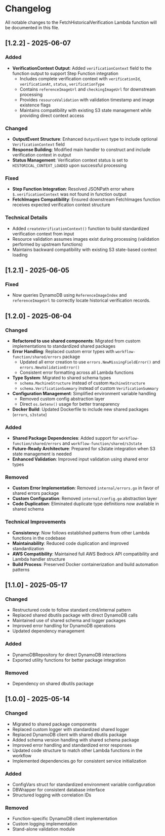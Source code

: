 # Changelog

All notable changes to the FetchHistoricalVerification Lambda function will be documented in this file.

## [1.2.2] - 2025-06-07

### Added
- **VerificationContext Output**: Added `verificationContext` field to the function output to support Step Function integration
  - Includes complete verification context with `verificationId`, `verificationAt`, `status`, `verificationType`
  - Contains `referenceImageUrl` and `checkingImageUrl` for downstream processing
  - Provides `resourceValidation` with validation timestamp and image existence flags
  - Maintains compatibility with existing S3 state management while providing direct context access

### Changed
- **OutputEvent Structure**: Enhanced `OutputEvent` type to include optional `VerificationContext` field
- **Response Building**: Modified main handler to construct and include verification context in output
- **Status Management**: Verification context status is set to `HISTORICAL_CONTEXT_LOADED` upon successful processing

### Fixed
- **Step Function Integration**: Resolved JSONPath error where `$.verificationContext` was not found in function output
- **FetchImages Compatibility**: Ensured downstream FetchImages function receives expected verification context structure

### Technical Details
- Added `createVerificationContext()` function to build standardized verification context from input
- Resource validation assumes images exist during processing (validation performed by upstream functions)
- Maintains backward compatibility with existing S3 state-based context loading

## [1.2.1] - 2025-06-05

### Fixed
- Now queries DynamoDB using `ReferenceImageIndex` and `referenceImageUrl` to
  correctly locate historical verification records.

## [1.2.0] - 2025-06-04

### Changed
- **Refactored to use shared components**: Migrated from custom implementations to standardized shared packages
- **Error Handling**: Replaced custom error types with `workflow-function/shared/errors` package
  - Updated all error creation to use `errors.NewMissingFieldError()` and `errors.NewValidationError()`
  - Consistent error formatting across all Lambda functions
- **Type System**: Migrated to shared schema types
  - `schema.MachineStructure` instead of custom `MachineStructure`
  - `schema.VerificationSummary` instead of custom `VerificationSummary`
- **Configuration Management**: Simplified environment variable handling
  - Removed custom config abstraction layer
  - Direct `os.Getenv()` usage for better transparency
- **Docker Build**: Updated Dockerfile to include new shared packages (`errors`, `s3state`)

### Added
- **Shared Package Dependencies**: Added support for `workflow-function/shared/errors` and `workflow-function/shared/s3state`
- **Future-Ready Architecture**: Prepared for s3state integration when S3 state management is needed
- **Enhanced Validation**: Improved input validation using shared error types

### Removed
- **Custom Error Implementation**: Removed `internal/errors.go` in favor of shared errors package
- **Custom Configuration**: Removed `internal/config.go` abstraction layer
- **Code Duplication**: Eliminated duplicate type definitions now available in shared schema

### Technical Improvements
- **Consistency**: Now follows established patterns from other Lambda functions in the codebase
- **Maintainability**: Reduced code duplication and improved standardization
- **AWS Compatibility**: Maintained full AWS Bedrock API compatibility and Lambda handler structure
- **Build Process**: Preserved Docker containerization and build automation patterns

## [1.1.0] - 2025-05-17

### Changed
- Restructured code to follow standard cmd/internal pattern
- Replaced shared dbutils package with direct DynamoDB calls
- Maintained use of shared schema and logger packages
- Improved error handling for DynamoDB operations
- Updated dependency management

### Added
- DynamoDBRepository for direct DynamoDB interactions
- Exported utility functions for better package integration

### Removed
- Dependency on shared dbutils package

## [1.0.0] - 2025-05-14

### Changed
- Migrated to shared package components
- Replaced custom logger with standardized shared logger
- Replaced DynamoDB client with shared dbutils package
- Added schema version handling with shared schema package
- Improved error handling and standardized error responses
- Updated code structure to match other Lambda functions in the workflow
- Implemented dependencies.go for consistent service initialization

### Added
- ConfigVars struct for standardized environment variable configuration
- DBWrapper for consistent database interface
- Structured logging with correlation IDs

### Removed
- Function-specific DynamoDB client implementation
- Custom logging implementation
- Stand-alone validation module
